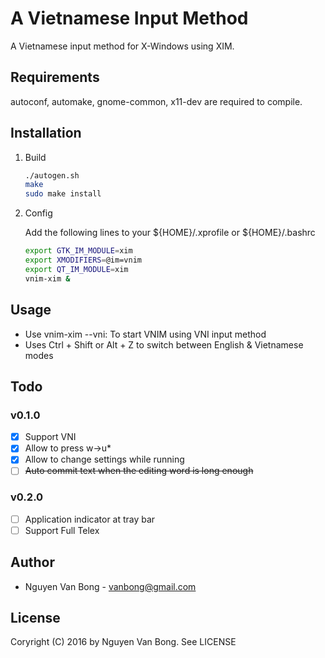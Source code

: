 # A Vietnamese Input Method

A Vietnamese input method for X-Windows using XIM. 

## Requirements

autoconf, automake, gnome-common, x11-dev are required to compile. 

## Installation

1. Build

    ```bash
    ./autogen.sh
    make
    sudo make install    
    ```

2. Config

    Add the following lines to your ${HOME}/.xprofile or ${HOME}/.bashrc
    ```bash
    export GTK_IM_MODULE=xim
    export XMODIFIERS=@im=vnim
    export QT_IM_MODULE=xim
    vnim-xim &
    ```

## Usage

- Use vnim-xim --vni: To start VNIM using VNI input method
- Uses Ctrl + Shift or Alt + Z to switch between English & Vietnamese modes
 
## Todo

### v0.1.0
- [x] Support VNI
- [x] Allow to press w->u*
- [x] Allow to change settings while running
- [ ] ~~Auto commit text when the editing word is long enough~~

### v0.2.0
- [ ] Application indicator at tray bar
- [ ] Support Full Telex

## Author

- Nguyen Van Bong - vanbong@gmail.com

## License

Coryright (C) 2016 by Nguyen Van Bong. See LICENSE
